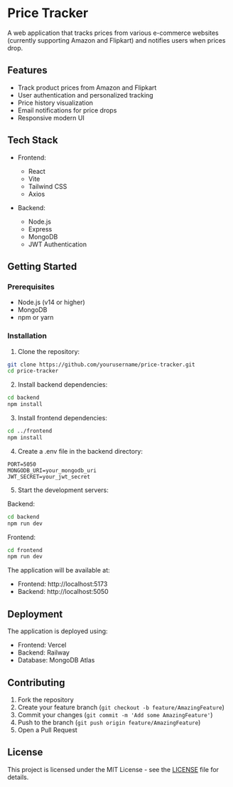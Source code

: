 # Price Tracker

A web application that tracks prices from various e-commerce websites (currently supporting Amazon and Flipkart) and notifies users when prices drop.

## Features

- Track product prices from Amazon and Flipkart
- User authentication and personalized tracking
- Price history visualization
- Email notifications for price drops
- Responsive modern UI

## Tech Stack

- Frontend:
  - React
  - Vite
  - Tailwind CSS
  - Axios

- Backend:
  - Node.js
  - Express
  - MongoDB
  - JWT Authentication

## Getting Started

### Prerequisites

- Node.js (v14 or higher)
- MongoDB
- npm or yarn

### Installation

1. Clone the repository:
```bash
git clone https://github.com/yourusername/price-tracker.git
cd price-tracker
```

2. Install backend dependencies:
```bash
cd backend
npm install
```

3. Install frontend dependencies:
```bash
cd ../frontend
npm install
```

4. Create a .env file in the backend directory:
```
PORT=5050
MONGODB_URI=your_mongodb_uri
JWT_SECRET=your_jwt_secret
```

5. Start the development servers:

Backend:
```bash
cd backend
npm run dev
```

Frontend:
```bash
cd frontend
npm run dev
```

The application will be available at:
- Frontend: http://localhost:5173
- Backend: http://localhost:5050

## Deployment

The application is deployed using:
- Frontend: Vercel
- Backend: Railway
- Database: MongoDB Atlas

## Contributing

1. Fork the repository
2. Create your feature branch (`git checkout -b feature/AmazingFeature`)
3. Commit your changes (`git commit -m 'Add some AmazingFeature'`)
4. Push to the branch (`git push origin feature/AmazingFeature`)
5. Open a Pull Request

## License

This project is licensed under the MIT License - see the [LICENSE](LICENSE) file for details. 